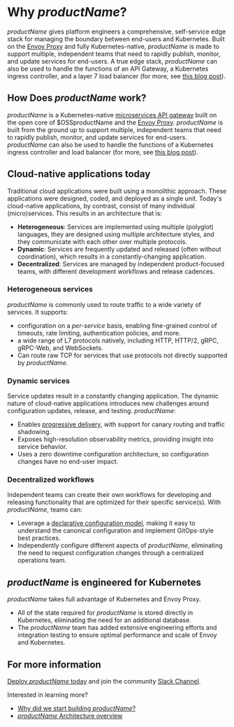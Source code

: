 # Why $productName$?

$productName$ gives platform engineers a comprehensive, self-service edge stack for managing the boundary between end-users and Kubernetes. Built on the [Envoy Proxy](https://www.envoyproxy.io) and fully Kubernetes-native, $productName$ is made to support multiple, independent teams that need to rapidly publish, monitor, and update services for end-users. A true edge stack, $productName$ can also be used to handle the functions of an API Gateway, a Kubernetes ingress controller, and a layer 7 load balancer (for more, see [this blog post](https://blog.getambassador.io/kubernetes-ingress-nodeport-load-balancers-and-ingress-controllers-6e29f1c44f2d)).

## How Does $productName$ work?

$productName$ is a Kubernetes-native [microservices API gateway](../../topics/concepts/microservices-api-gateways) built on the open core of $OSSproductName and the [Envoy Proxy](https://www.envoyproxy.io). $productName$ is built from the ground up to support multiple, independent teams that need to rapidly publish, monitor, and update services for end-users. $productName$ can also be used to handle the functions of a Kubernetes ingress controller and load balancer (for more, see [this blog post](https://blog.getambassador.io/kubernetes-ingress-nodeport-load-balancers-and-ingress-controllers-6e29f1c44f2d)).

## Cloud-native applications today

Traditional cloud applications were built using a monolithic approach. These applications were designed, coded, and deployed as a single unit. Today's cloud-native applications, by contrast, consist of many individual (micro)services. This results in an architecture that is:

* __Heterogeneous__: Services are implemented using multiple (polyglot) languages, they are designed using multiple architecture styles, and they communicate with each other over multiple protocols.
* __Dynamic__: Services are frequently updated and released (often without coordination), which results in a constantly-changing application.
* __Decentralized__: Services are managed by independent product-focused teams, with different development workflows and release cadences.

### Heterogeneous services

$productName$ is commonly used to route traffic to a wide variety of services. It supports:

* configuration on a *per-service* basis, enabling fine-grained control of timeouts, rate limiting, authentication policies, and more.
* a wide range of L7 protocols natively, including HTTP, HTTP/2, gRPC, gRPC-Web, and WebSockets.
* Can route raw TCP for services that use protocols not directly supported by $productName$.

### Dynamic services

Service updates result in a constantly changing application. The dynamic nature of cloud-native applications introduces new challenges around configuration updates, release, and testing. $productName$:

* Enables [progressive delivery](../../topics/concepts/progressive-delivery), with support for canary routing and traffic shadowing.
* Exposes high-resolution observability metrics, providing insight into service behavior.
* Uses a zero downtime configuration architecture, so configuration changes have no end-user impact.

### Decentralized workflows

Independent teams can create their own workflows for developing and releasing functionality that are optimized for their specific service(s). With $productName$, teams can:

* Leverage a [declarative configuration model](../../topics/concepts/gitops-continuous-delivery), making it easy to understand the canonical configuration and implement GitOps-style best practices.
* Independently configure different aspects of $productName$, eliminating the need to request configuration changes through a centralized operations team.

## $productName$ is engineered for Kubernetes

$productName$ takes full advantage of Kubernetes and Envoy Proxy.

* All of the state required for $productName$ is stored directly in Kubernetes, eliminating the need for an additional database.
* The $productName$ team has added extensive engineering efforts and integration testing to ensure optimal performance and scale of Envoy and Kubernetes.

## For more information

[Deploy $productName$ today](../../tutorials/getting-started) and join the community [Slack Channel](https://a8r.io/Slack).

Interested in learning more?

* [Why did we start building $productName$?](https://blog.getambassador.io/building-ambassador-an-open-source-api-gateway-on-kubernetes-and-envoy-ed01ed520844)
* [$productName$ Architecture overview](../../topics/concepts/architecture)
